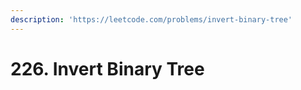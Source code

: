 ```yaml
---
description: 'https://leetcode.com/problems/invert-binary-tree'
---
```


# 226. Invert Binary Tree

